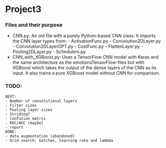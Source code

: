 # Project3

### Files and their purpose
- CNN.py:
    An old file with a purely Python-based CNN class. It imports the CNN layer types from:
        - ActivationFunc.py
        - Convolution2DLayer.py
        - Convolution2DLayerOPT.py
        - CostFunc.py
        - FlattenLayer.py
        - Pooling2DLayer.py
        - Schedulers.py
- CNN_with_XGBoost.py:
    Uses a TensorFlow CNN model with Keras and the same architecture as the emotionsTensorFlow-files
    but with XGBoost which takes the output of the dense layers of the CNN as its input.
    It also trains a pure XGBoost model without CNN for comparison.

### TODO:
    NEXT:
    - Number of convolutional layers
    - Filter sizes
    - Pooling layer sizes
    - Striding?
    - Confusion matrix
    - ROC/AUC (maybe)
    - report
    DONE:
    - data augmentation (abandoned)
    - Grid search: batches, learning rate and lambda
